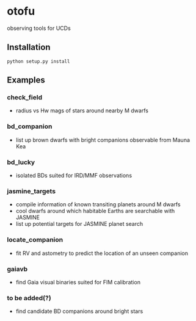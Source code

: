 # otofu
observing tools for UCDs

## Installation

``python setup.py install``

## Examples

### check_field

- radius vs Hw mags of stars around nearby M dwarfs

### bd_companion

- list up brown dwarfs with bright companions observable from Mauna Kea

### bd_lucky

- isolated BDs suited for IRD/MMF observations

### jasmine_targets

- compile information of known transiting planets around M dwarfs
- cool dwarfs around which habitable Earths are searchable with JASMINE
- list up potential targets for JASMINE planet search

### locate_companion

- fit RV and astometry to predict the location of an unseen companion

### gaiavb

- find Gaia visual binaries suited for FIM calibration

### to be added(?)

- find candidate BD companions around bright stars

